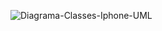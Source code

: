 ![Diagrama-Classes-Iphone-UML](https://github.com/user-attachments/assets/1f104ade-e9a2-4cc7-b657-9898985732d9)

